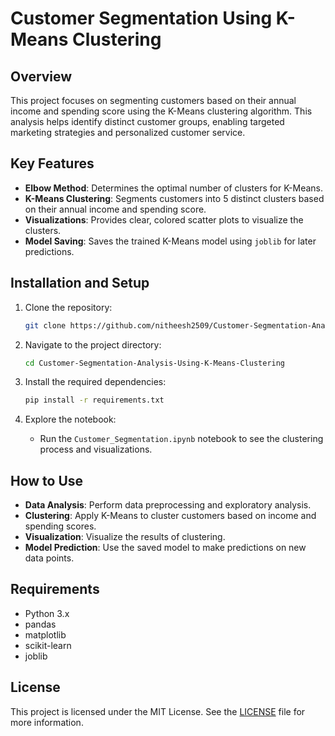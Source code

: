 
# Customer Segmentation Using K-Means Clustering

## Overview

This project focuses on segmenting customers based on their annual income and spending score using the K-Means clustering algorithm. This analysis helps identify distinct customer groups, enabling targeted marketing strategies and personalized customer service.

## Key Features
- **Elbow Method**: Determines the optimal number of clusters for K-Means.
- **K-Means Clustering**: Segments customers into 5 distinct clusters based on their annual income and spending score.
- **Visualizations**: Provides clear, colored scatter plots to visualize the clusters.
- **Model Saving**: Saves the trained K-Means model using `joblib` for later predictions.

## Installation and Setup

1. Clone the repository:
    ```bash
    git clone https://github.com/nitheesh2509/Customer-Segmentation-Analysis-Using-K-Means-Clustering.git
    ```

2. Navigate to the project directory:
    ```bash
    cd Customer-Segmentation-Analysis-Using-K-Means-Clustering
    ```

3. Install the required dependencies:
    ```bash
    pip install -r requirements.txt
    ```

4. Explore the notebook:
   - Run the `Customer_Segmentation.ipynb` notebook to see the clustering process and visualizations.

## How to Use

- **Data Analysis**: Perform data preprocessing and exploratory analysis.
- **Clustering**: Apply K-Means to cluster customers based on income and spending scores.
- **Visualization**: Visualize the results of clustering.
- **Model Prediction**: Use the saved model to make predictions on new data points.

## Requirements

- Python 3.x
- pandas
- matplotlib
- scikit-learn
- joblib

## License

This project is licensed under the MIT License. See the [LICENSE](LICENSE) file for more information.
